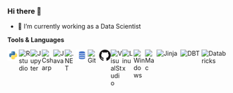 ### Hi there 👋

- 🔭 I’m currently working as a Data Scientist 


**Tools & Languages**

[<img align="left" alt="Python" width="26px" src="https://raw.githubusercontent.com/github/explore/80688e429a7d4ef2fca1e82350fe8e3517d3494d/topics/python/python.png" />](https://www.python.org/)
[<img align="left" alt="Rstudio" width="26px" src="https://www.r-project.org/logo/Rlogo.png" />](https://www.rstudio.com/)
[<img align="left" alt="Jupyter" width="26px" src="https://jupyter.org/assets/homepage/main-logo.svg" />](https://jupyter.org/)
[<img align="left" alt="Csharp" width="26px" src="https://seeklogo.com/images/C/c-sharp-c-logo-02F17714BA-seeklogo.com.png" />](https://docs.microsoft.com/en-us/dotnet/csharp/)
[<img align="left" alt="Java" width="26px" src="https://logoeps.com/wp-content/uploads/2011/06/java-logo-vector.png" />](https://java.com/en/)
[<img align="left" alt=".NET" width="26px" src="https://upload.wikimedia.org/wikipedia/commons/e/ee/.NET_Core_Logo.svg" />](https://docs.microsoft.com/en-us/dotnet/)
<img align="left" alt="SQL" width="26px" src="https://raw.githubusercontent.com/github/explore/80688e429a7d4ef2fca1e82350fe8e3517d3494d/topics/sql/sql.png" />
<img align="left" alt="Git" width="26px" src="https://git-scm.com/images/logos/downloads/Git-Icon-1788C.png" />
<img align="left" al="GitHub" width="26px" src="https://raw.githubusercontent.com/github/explore/78df643247d429f6cc873026c0622819ad797942/topics/github/github.png" />
<img align="left" alt="VisualStudio" width="26px" src="https://upload.wikimedia.org/wikipedia/commons/9/9a/Visual_Studio_Code_1.35_icon.svg" />
<img align="left" alt="Linux" width="26px" src="https://media.snl.no/media/6980/standard_compressed_datamaskin_linuxlogo.jpg" />
<img align="left" alt="Windows" width="26px" src="https://seekicon.com/free-icon-download/microsoft-windows_1.svg" />
<img align="left" alt="Mac" width="26px" src="https://upload.wikimedia.org/wikipedia/commons/a/ab/Icon-Mac.svg" />
[<img align="left" alt="Jinja" width="54px" src="https://jinja.palletsprojects.com/en/3.1.x/_images/jinja-logo.png" />](https://jinja.palletsprojects.com/en/3.1.x/)
[<img align="left" alt="DBT" width="48px" src="https://www.getdbt.com/ui/img/logos/dbt-logo.svg" />](https://www.getdbt.com/)
[<img align="left" alt="Databricks" width="56px" src="https://upload.wikimedia.org/wikipedia/commons/6/63/Databricks_Logo.png" />](https://www.databricks.com/)

<!--
**anettfre/anettfre** is a ✨ _special_ ✨ repository because its `README.md` (this file) appears on your GitHub profile.

Here are some ideas to get you started:

- 🔭 I’m currently working on ...
- 🌱 I’m currently learning ...
- 👯 I’m looking to collaborate on ...
- 🤔 I’m looking for help with ...
- 💬 Ask me about ...
- 📫 How to reach me: ...
- 😄 Pronouns: ...
- ⚡ Fun fact: ...


- on my master thesis in [Data Science](https://www.uio.no/english/studies/programmes/datascience-master/index.html). I am using [BERT <img align="here" alt="Rstudio" width="26px" src="https://miro.medium.com/max/796/1*QtVrb-X78Q1RauEwnmN0Lw.png" />](https://arxiv.org/abs/1810.04805) to analyse Scandinavian languages.
-->
